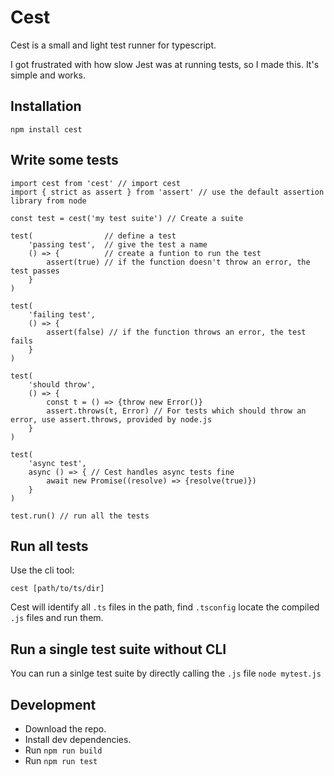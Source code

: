 # Cest

Cest is a small and light test runner for typescript.

I got frustrated with how slow Jest was at running tests, so I made this. It's simple and works.

## Installation

`npm install cest`

## Write some tests

```
import cest from 'cest' // import cest
import { strict as assert } from 'assert' // use the default assertion library from node

const test = cest('my test suite') // Create a suite

test(                // define a test
    'passing test',  // give the test a name
    () => {          // create a funtion to run the test
        assert(true) // if the function doesn't throw an error, the test passes
    }
)

test(
    'failing test', 
    () => {
        assert(false) // if the function throws an error, the test fails
    }
)

test(
    'should throw', 
    () => {
        const t = () => {throw new Error()}
        assert.throws(t, Error) // For tests which should throw an error, use assert.throws, provided by node.js
    }
)

test(
    'async test', 
    async () => { // Cest handles async tests fine
        await new Promise((resolve) => {resolve(true)})
    }
)

test.run() // run all the tests
```

## Run all tests

Use the cli tool:

`cest [path/to/ts/dir]`

Cest will identify all `.ts` files in the path, find `.tsconfig` locate the compiled `.js` files and run them.

## Run a single test suite without CLI

You can run a sinlge test suite by directly calling the `.js` file
`node mytest.js`

## Development

* Download the repo.
* Install dev dependencies.
* Run `npm run build`
* Run `npm run test`